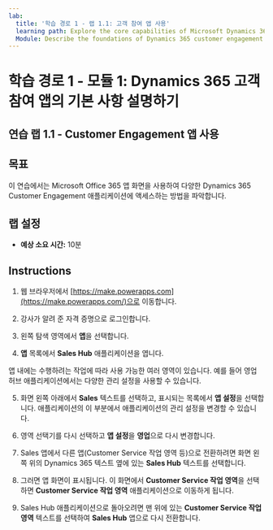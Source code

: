 ```yaml
---
lab:
  title: '학습 경로 1 - 랩 1.1: 고객 참여 앱 사용'
  learning path: Explore the core capabilities of Microsoft Dynamics 365 customer engagement apps
  Module: Describe the foundations of Dynamics 365 customer engagement apps
---
```


학습 경로 1 - 모듈 1: Dynamics 365 고객 참여 앱의 기본 사항 설명하기
========================

## 연습 랩 1.1 - Customer Engagement 앱 사용 

## 목표

이 연습에서는 Microsoft Office 365 앱 화면을 사용하여 다양한 Dynamics 365 Customer Engagement 애플리케이션에 액세스하는 방법을 파악합니다.   


## 랩 설정

  - **예상 소요 시간:** 10분

## Instructions

1. 웹 브라우저에서 [https://make.powerapps.com](https://make.powerapps.com/)으로 이동합니다. 

2. 강사가 알려 준 자격 증명으로 로그인합니다. 

3. 왼쪽 탐색 영역에서 **앱**을 선택합니다. 

4. **앱** 목록에서 **Sales Hub** 애플리케이션을 엽니다. 

앱 내에는 수행하려는 작업에 따라 사용 가능한 여러 영역이 있습니다. 예를 들어 영업 허브 애플리케이션에서는 다양한 관리 설정을 사용할 수 있습니다.

5. 화면 왼쪽 아래에서 **Sales** 텍스트를 선택하고, 표시되는 목록에서 **앱 설정**을 선택합니다. 애플리케이션의 이 부분에서 애플리케이션의 관리 설정을 변경할 수 있습니다.

6. 영역 선택기를 다시 선택하고 **앱 설정**을 **영업**으로 다시 변경합니다.

7. Sales 앱에서 다른 앱(Customer Service 작업 영역 등)으로 전환하려면 화면 왼쪽 위의 Dynamics 365 텍스트 옆에 있는 **Sales Hub** 텍스트를 선택합니다.

8. 그러면 앱 화면이 표시됩니다. 이 화면에서 **Customer Service 작업 영역**을 선택하면 **Customer Service 작업 영역** 애플리케이션으로 이동하게 됩니다.

9. Sales Hub 애플리케이션으로 돌아오려면 맨 위에 있는 **Customer Service 작업 영역** 텍스트를 선택하여 **Sales Hub** 앱으로 다시 전환합니다.

 

